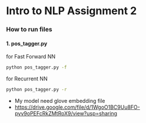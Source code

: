 # Intro to NLP Assignment 2

### How to run files

#### 1. pos_tagger.py

for Fast Forward NN
```bash
python pos_tagger.py -f
```


for Recurrent NN
```bash
python pos_tagger.py -r
```


- My model need glove embedding file
- https://drive.google.com/file/d/1WgoO1BC9Uu8FO-pyv9oPEFcRkZMtRoX9/view?usp=sharing